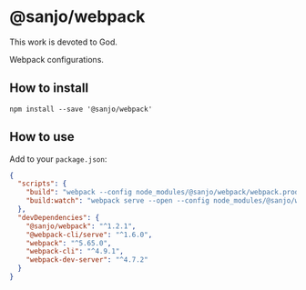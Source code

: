 # @sanjo/webpack

This work is devoted to God.

Webpack configurations.

## How to install

```
npm install --save '@sanjo/webpack'
```

## How to use

Add to your `package.json`:

```json
{
  "scripts": {
    "build": "webpack --config node_modules/@sanjo/webpack/webpack.prod.js",
    "build:watch": "webpack serve --open --config node_modules/@sanjo/webpack/webpack.dev.js"
  },
  "devDependencies": {
    "@sanjo/webpack": "^1.2.1",
    "@webpack-cli/serve": "^1.6.0",
    "webpack": "^5.65.0",
    "webpack-cli": "^4.9.1",
    "webpack-dev-server": "^4.7.2"
  }
}
```
